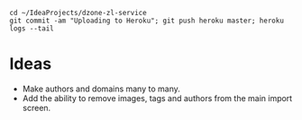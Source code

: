 ```
cd ~/IdeaProjects/dzone-zl-service
git commit -am "Uploading to Heroku"; git push heroku master; heroku logs --tail
```

Ideas
======
* Make authors and domains many to many.
* Add the ability to remove images, tags and authors from the main import screen.
